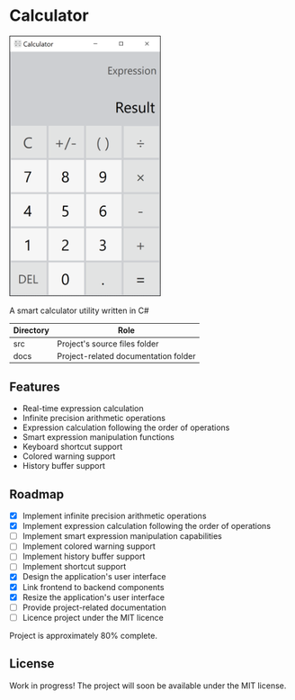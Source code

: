 # Calculator

<img width = 269 height = 463 src = "docs/Images/CalculatorScreenshot.png"></img>

A smart calculator utility written in C#

Directory | Role
----------|-----
src       | Project's source files folder
docs      | Project-related documentation folder

## Features

* Real-time expression calculation
* Infinite precision arithmetic operations
* Expression calculation following the order of operations
* Smart expression manipulation functions
* Keyboard shortcut support
* Colored warning support
* History buffer support

## Roadmap

- [X] Implement infinite precision arithmetic operations
- [X] Implement expression calculation following the order of operations
- [ ] Implement smart expression manipulation capabilities
- [ ] Implement colored warning support
- [ ] Implement history buffer support
- [ ] Implement shortcut support
- [X] Design the application's user interface
- [X] Link frontend to backend components
- [X] Resize the application's user interface
- [ ] Provide project-related documentation
- [ ] Licence project under the MIT licence

Project is approximately 80% complete.

## License

Work in progress! The project will soon be available under the MIT license.
